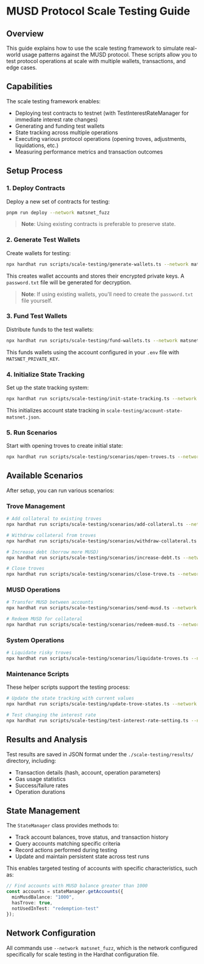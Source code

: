# MUSD Protocol Scale Testing Guide

## Overview

This guide explains how to use the scale testing framework to simulate real-world usage patterns against the MUSD protocol. These scripts allow you to test protocol operations at scale with multiple wallets, transactions, and edge cases.

## Capabilities

The scale testing framework enables:

- Deploying test contracts to testnet (with TestInterestRateManager for immediate interest rate changes)
- Generating and funding test wallets
- State tracking across multiple operations
- Executing various protocol operations (opening troves, adjustments, liquidations, etc.)
- Measuring performance metrics and transaction outcomes

## Setup Process

### 1. Deploy Contracts

Deploy a new set of contracts for testing:

```bash
pnpm run deploy --network matsnet_fuzz
```

> **Note**: Using existing contracts is preferable to preserve state.

### 2. Generate Test Wallets

Create wallets for testing:

```bash
npx hardhat run scripts/scale-testing/generate-wallets.ts --network matsnet_fuzz
```

This creates wallet accounts and stores their encrypted private keys. A `password.txt` file will be generated for decryption.

> **Note**: If using existing wallets, you'll need to create the `password.txt` file yourself.

### 3. Fund Test Wallets

Distribute funds to the test wallets:

```bash
npx hardhat run scripts/scale-testing/fund-wallets.ts --network matsnet_fuzz
```

This funds wallets using the account configured in your `.env` file with `MATSNET_PRIVATE_KEY`.

### 4. Initialize State Tracking

Set up the state tracking system:

```bash
npx hardhat run scripts/scale-testing/init-state-tracking.ts --network matsnet_fuzz
```

This initializes account state tracking in `scale-testing/account-state-matsnet.json`.

### 5. Run Scenarios

Start with opening troves to create initial state:

```bash
npx hardhat run scripts/scale-testing/scenarios/open-troves.ts --network matsnet_fuzz
```

## Available Scenarios

After setup, you can run various scenarios:

### Trove Management

```bash
# Add collateral to existing troves
npx hardhat run scripts/scale-testing/scenarios/add-collateral.ts --network matsnet_fuzz

# Withdraw collateral from troves
npx hardhat run scripts/scale-testing/scenarios/withdraw-collateral.ts --network matsnet_fuzz

# Increase debt (borrow more MUSD)
npx hardhat run scripts/scale-testing/scenarios/increase-debt.ts --network matsnet_fuzz

# Close troves
npx hardhat run scripts/scale-testing/scenarios/close-trove.ts --network matsnet_fuzz
```

### MUSD Operations

```bash
# Transfer MUSD between accounts
npx hardhat run scripts/scale-testing/scenarios/send-musd.ts --network matsnet_fuzz

# Redeem MUSD for collateral
npx hardhat run scripts/scale-testing/scenarios/redeem-musd.ts --network matsnet_fuzz
```

### System Operations

```bash
# Liquidate risky troves
npx hardhat run scripts/scale-testing/scenarios/liquidate-troves.ts --network matsnet_fuzz
```

### Maintenance Scripts

These helper scripts support the testing process:

```bash
# Update the state tracking with current values
npx hardhat run scripts/scale-testing/update-trove-states.ts --network matsnet_fuzz

# Test changing the interest rate
npx hardhat run scripts/scale-testing/test-interest-rate-setting.ts --network matsnet_fuzz
```

## Results and Analysis

Test results are saved in JSON format under the `./scale-testing/results/` directory, including:

- Transaction details (hash, account, operation parameters)
- Gas usage statistics
- Success/failure rates
- Operation durations

## State Management

The `StateManager` class provides methods to:

- Track account balances, trove status, and transaction history
- Query accounts matching specific criteria
- Record actions performed during testing
- Update and maintain persistent state across test runs

This enables targeted testing of accounts with specific characteristics, such as:

```typescript
// Find accounts with MUSD balance greater than 1000
const accounts = stateManager.getAccounts({
  minMusdBalance: "1000",
  hasTrove: true,
  notUsedInTest: "redemption-test"
});
```

## Network Configuration

All commands use `--network matsnet_fuzz`, which is the network configured specifically for scale testing in the Hardhat configuration file.
